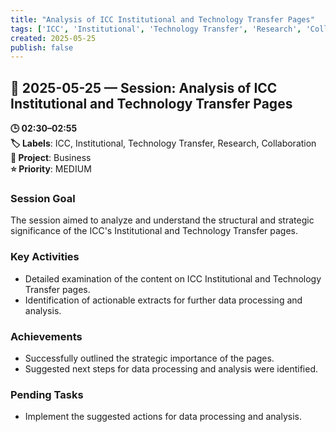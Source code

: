 ```yaml
---
title: "Analysis of ICC Institutional and Technology Transfer Pages"
tags: ['ICC', 'Institutional', 'Technology Transfer', 'Research', 'Collaboration']
created: 2025-05-25
publish: false
---
```


## 📅 2025-05-25 — Session: Analysis of ICC Institutional and Technology Transfer Pages

**🕒 02:30–02:55**  
**🏷️ Labels**: ICC, Institutional, Technology Transfer, Research, Collaboration  
**📂 Project**: Business  
**⭐ Priority**: MEDIUM  


### Session Goal
The session aimed to analyze and understand the structural and strategic significance of the ICC's Institutional and Technology Transfer pages.

### Key Activities
- Detailed examination of the content on ICC Institutional and Technology Transfer pages.
- Identification of actionable extracts for further data processing and analysis.

### Achievements
- Successfully outlined the strategic importance of the pages.
- Suggested next steps for data processing and analysis were identified.

### Pending Tasks
- Implement the suggested actions for data processing and analysis.
